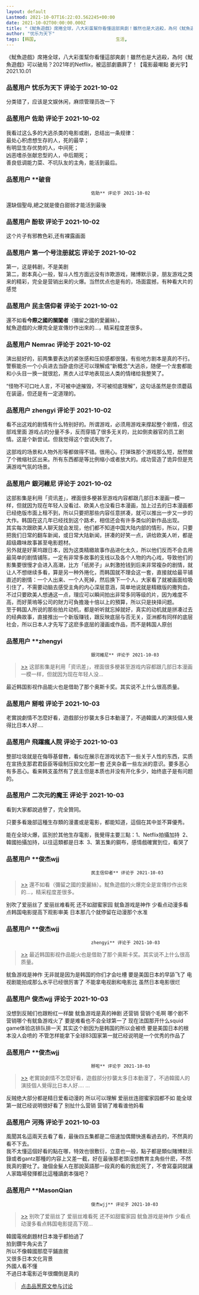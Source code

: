 ```yaml
---
layout: default
Lastmod: 2021-10-07T16:22:03.562245+00:00
date: 2021-10-02T00:00:00.000Z
title: "《魷魚遊戲》席捲全球，八大彩蛋幫你看懂這部爽劇！雖然也是大逃殺，為何《魷魚遊戲》可以破局？"
author: "忧乐为天下"
tags: [韩国,								生活,								影视,								电视剧,								netflix,								韩剧]
---
```


《魷魚遊戲》席捲全球，八大彩蛋幫你看懂這部爽劇！雖然也是大逃殺，為何《魷魚遊戲》可以破局？2021年的Netflix，被這部劇霸屛了！【電影最嘲點 姜光宇】2021.10.01

            
### 品葱用户 **忧乐为天下** 评论于 2021-10-02
        
分类错了，应该是文娱休闲，麻烦管理员改一下
        


            
### 品葱用户 **佐助** 评论于 2021-10-02
        
我看过这么多的大逃杀类的电影或剧，总结出一条规律：  
最处心积虑想生存的人，死的最早；  
有明显生存优势的人，中间死；  
凶恶嗜杀张献忠型的人，中后期死；  
善良低调能力菜、不坑队友的主角，能活到最后。
        


            
### 品葱用户 **破音				
									佐助** 评论于 2021-10-02
        
還缺個聖母,總之就是傻白甜弱才能活到最後
        


            
### 品葱用户 **酚软** 评论于 2021-10-02
        
这个片子有邪教色彩,还有裸露画面
        


            
### 品葱用户 **第一个号注册就忘** 评论于 2021-10-02
        
第一，这是韩剧，不是美剧  
第二，剧本真心一般，智斗人性方面远没有诈欺游戏，赌博默示录，朋友游戏之类来的精彩，完全是营销出来的火爆。当然优点也是有的，场面震撼，有种看大片的感觉
        


            
### 品葱用户 **民主信仰者** 评论于 2021-10-02
        
還不如看**今際之國的關闖者**（彌留之國的愛麗絲）。  
魷魚遊戲的火爆完全是宣傳炒作出來的...，精采程度差很多。
        


            
### 品葱用户 **Nemrac** 评论于 2021-10-02
        
演出挺好的，前两集要表达的紧张感和压抑感都很强，有些地方剧本是真的不行。警察能杀一个小兵进去当卧底你还可以理解成“新概念”大逃杀，随便一个龙套都能和小头目一换一就很尬，黑衣人过早地表现出人类的情绪给我整笑了。  
  
“怪物不可口吐人言，不可被中途摧毁，不可被彻底理解”，这句话虽然是奈须蘑菇在装逼，但还是有一定道理的。
        


            
### 品葱用户 **zhengyi** 评论于 2021-10-02
        
看不出这戏的剧情有什么特别好的。所谓游戏，必须用游戏来撑起整个剧情，但这部戏里面 游戏占的分量不多，反而穿插了很多无关的，比如倒卖器官的员工剧情。这是个新尝试。但我觉得这个尝试失败了。  
  
这部戏的场景和人物外形等都做得不错。很用心。打弹珠那个游戏那么短，居然做了个微缩社区出来。所有东西都是等比例缩小或者放大的。成功营造了诡异但是充满游戏气氛的场景。
        


            
### 品葱用户 **銀河維尼** 评论于 2021-10-02
        
这部影集是利用「资讯差」，裡面很多梗甚至游戏内容都跟几部日本漫画一模一样，但就因为现在年轻人没看过、欧美人也没看日本漫画，加上过去的日本漫画都已经绝版市面上租不到，所以只要把那些内容任意拼凑，就可以推出一步又一步的大作。韩国在这几年已经找到这个路术，相信还会有许多类似的新作品出现。  
其实每次跟欧美人聊天就会发现，他们都不知道中国大陆内部的情形，所以，只要把我们日常的翻车新闻，或日常大陆新闻，拼凑的好笑一点，讲给欧美人听，都是超级趣味故事甚至电影题材。  
另外就是好莱坞跟日本，因为这类精緻故事作品进化太久，所以他们反而不会去用最简单的剧情铺陈，一定有非常多故事的支线以及各个人物的内心戏，导致他们的影集要很慢才会进入高潮，比方「纸房子」从刺激抢钱到后来非常複杂的剧情，就让人不想继续多看，算是另一种外捲化，而韩国就不理会这一套，直接就给最平铺直述的剧情：一个人出来、一个人死掉，然后换下一个人，大家看了就被画面给吸引住了，不需要动脑去感受主角的内心深层意涵，简单地说就是精緻版的撒狗血，不过只要欧美人想通这一点，理应可以瞬间拍出非常多同等级的片，因为难度不高，而好萊塢等公司的財力可負擔幾十倍以上的預算，所以只是抉择问题。  
至于韩国人所说的那些拍片动机，都是听听就忘掉就好，真实的动机就是拼凑过去的经典故事，直接推出一个新版赚钱，跟反映底层与否无关，亚洲都有同样的底层社会，所以日本人才先写了这麽多底层的漫画或作品，而不是韩国人原创
        


            
### 品葱用户 **zhengyi				
									銀河維尼** 评论于 2021-10-03
        
> [\>>]( "/video/item_id-44176#") 这部影集是利用「资讯差」，裡面很多梗甚至游戏内容都跟几部日本漫画一模一样，但就因为现在年轻人没...

最近韩国影视作品能火也是借助了那个奥斯卡奖。其实说不上什么很高质量。
        


            
### 品葱用户 **掰啦** 评论于 2021-10-03
        
老實說劇情不怎麼好看，遊戲部分抄襲太多日本動漫了，不過韓國人的演技個人覺得比日本人好....
        


            
### 品葱用户 **飛躍瘋人院** 评论于 2021-10-03
        
整部垃圾就是在侮辱基督教，看似在展示在游戏状态下一些关于人性的东西，实质在宣扬支那君君臣臣等级制压抑文化那一套 还夹杂着一些左派的意识。要多恶心有多恶心。看来韩支虽然有了民主但是本质也并没有开化多少，始终底子是有问题的。
        


            
### 品葱用户 **二次元的魔王** 评论于 2021-10-03
        
看到大家都說過譽了，完全贊同。  
  
只要多看幾部這種生存類的漫畫或是電影，都能知道，這個在其中並不算優秀。  
  
能在全球火爆，區別於其他生存電影，我覺得主要三點：1、Netflix拍攝加持  2、韓國拍攝加持，以往這類都是日本  3、第五集的鋼布，感情戲確實到位，看哭了
        


            
### 品葱用户 **俊杰wjj				
									民主信仰者** 评论于 2021-10-03
        
> [\>>]( "/video/item_id-44173#") 還不如看（彌留之國的愛麗絲）。魷魚遊戲的火爆完全是宣傳炒作出來的...，精采程度差很多。

  
  
别吹了爱丽丝了 爱丽丝难看死 还不如甜蜜家园 鱿鱼游戏是神作 少看点动漫多看点韩国电影提高下观影审美 日本那几个就停留在动漫那个水准
        


            
### 品葱用户 **俊杰wjj				
									zhengyi** 评论于 2021-10-03
        
> [\>>]( "/video/item_id-44177#") 最近韩国影视作品能火也是借助了那个奥斯卡奖。其实说不上什么很高质量。

  
鱿鱼游戏是神作 无非就是因为是韩国的你们才会吐槽 要是美国日本的早舔飞了 电视剧能拍成那么水平已经很厉害了 不能拿电视剧和电影比 虽然日本电影很烂
        


            
### 品葱用户 **俊杰wjj** 评论于 2021-10-03
        
没想到反贼们也跟粉红一样酸 鱿鱼游戏是真的神剧 还营销 营销个毛啊 哪个剧不营销哪个有鱿鱼游戏火了 要是难看也不会全球第一了 现在法国那开什么squid game体验店排队排一天 其实这个剧因为是韩国的所以会被喷 要是美国日本的根本没人会喷的 不管怎样能拿下全球83国家第一就已经说明是一个优秀的作品了
        


            
### 品葱用户 **俊杰wjj				
									掰啦** 评论于 2021-10-03
        
> [\>>]( "/video/item_id-44178#") 老實說劇情不怎麼好看，遊戲部分抄襲太多日本動漫了，不過韓國人的演技個人覺得比日本人好.... ...

  
反贼绝大部分都是精日爱看动漫的 所以可以理解 爱丽丝连甜蜜家园都不如 能全球第一就已经说明很好看了 别扯什么营销 营销了难看谁他妈看
        


            
### 品葱用户 **河殇** 评论于 2021-10-03
        
風聞其名這兩天去看了看，最後四五集都是二倍速加偶爾快進看過去的，不然真的看不下去。  
我不太懂這個好看的點在哪，特效也很敷衍，立意也一般，點子都是類似賭博默示錄或者gantz那種的内容上又差一截，好在最後那老頭沒想教育主角些什麽，不然我真的要吐了。幾個金髮人在那說英語那一段真的看的我尬死了，不會寫臺詞就讓人家臨場發揮都比這種讀劇本强吧？
        


            
### 品葱用户 **MasonQian				
									俊杰wjj** 评论于 2021-10-03
        
> [\>>]( "/video/item_id-44193#") 别吹了爱丽丝了 爱丽丝难看死 还不如甜蜜家园 鱿鱼游戏是神作 少看点动漫多看点韩国电影提高下观...

  
  
韓國電視劇題材日本幾乎都拍過了  
拍到鑽牛角尖去了  
所以不像韓國那麼平鋪直敘  
又很多日本文化背景  
外國人看不懂  
不過日本電影近年很爛倒是真的
        






> [点击品葱原文参与讨论](https://pincong.rocks/video/5191)

